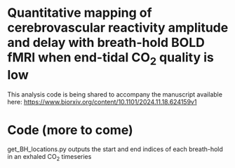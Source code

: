 # Quantitative mapping of cerebrovascular reactivity amplitude and delay with breath-hold BOLD fMRI when end-tidal CO<sub>2</sub> quality is low
This analysis code is being shared to accompany the manuscript available here: https://www.biorxiv.org/content/10.1101/2024.11.18.624159v1

# Code (more to come)
get_BH_locations.py outputs the start and end indices of each breath-hold in an exhaled CO<sub>2</sub> timeseries 


